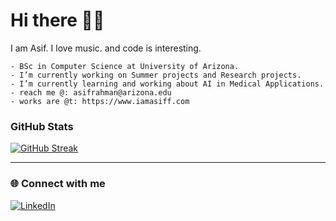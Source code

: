 # Hi there 👋🏻

I am Asif. I love music. and code is interesting. 

```
- BSc in Computer Science at University of Arizona. 
- I’m currently working on Summer projects and Research projects. 
- I’m currently learning and working about AI in Medical Applications. 
- reach me @: asifrahman@arizona.edu
- works are @t: https://www.iamasiff.com
```
### GitHub Stats

<a href="https://git.io/streak-stats"><img src="https://streak-stats.demolab.com?user=asifrahman2003&theme=highcontrast&date_format=M%20j%5B%2C%20Y%5D" alt="GitHub Streak" /></a>

---

### 🌐 Connect with me

[![LinkedIn](https://img.shields.io/badge/LinkedIn-0077B5?style=for-the-badge&logo=linkedin&logoColor=white)](https://www.linkedin.com/in/iamasiff)
